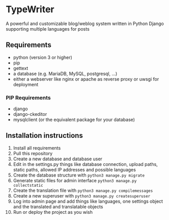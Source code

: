 # TypeWriter
A powerful and customizable blog/weblog system written in Python Django supporting multiple languages for posts

## Requirements
  - python (version 3 or higher)
  - pip
  - gettext
  - a database (e.g. MariaDB, MySQL, postgresql, ...)
  - either a webserver like nginx or apache as reverse proxy or uwsgi for deployment

### PIP Requirements
  - django
  - django-ckeditor
  - mysqlclient (or the equivalent package for your database)

## Installation instructions
  1. Install all requirements
  2. Pull this repository
  3. Create a new database and database user
  4. Edit in the settings.py things like database connection, upload paths, static paths, allowed IP addresses and possible languages
  5. Create the database structure with `python3 manage.py migrate`
  6. Generate static files for admin interface `python3 manage.py collectstatic`
  7. Create the translation file with `python3 manage.py compilemessages`
  8. Create a new superuser with `python3 manage.py createsuperuser`
  9. Log into admin page and add things like languages, one settings object and the translated and translatable objects
  10. Run or deploy the project as you wish
